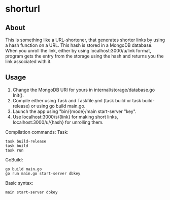 # shorturl

## About

This is something like a URL-shortener, that generates shorter links by using a hash function on
a URL. This hash is stored in a MongoDB database.
When you unroll the link, either by using localhost:3000/u/link format, program gets the
entry from the storage using the hash and returns you the link associated with it.

## Usage

1. Change the MongoDB URI for yours in internal/storage/database.go Init().
2. Compile either using Task and Taskfile.yml (task build or task build-release) or using go build main.go.
3. Launch the app using "bin/{mode}/main start-server "key".
4. Use localhost:3000/s/{link} for making short links, localhost:3000/u/{hash} for unrolling them.

Compilation commands:
Task:

```shell
task build-release
task build
task run
```

GoBuild:

```shell
go build main.go
go run main.go start-server dbkey
```

Basic syntax:

```shell
main start-server dbkey
```
